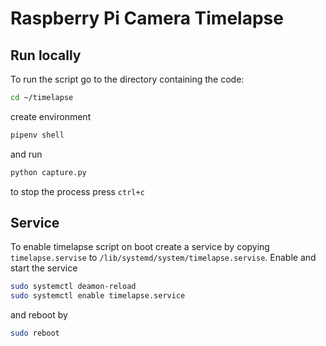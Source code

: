 # Raspberry Pi Camera Timelapse

## Run locally

To run the script go to the directory containing the code:
```bash
cd ~/timelapse
``` 
create environment 
```bash
pipenv shell
``` 

and run
```bash
python capture.py
```
to stop the process press ``ctrl+c``

## Service

To enable timelapse script on boot create a service by copying ``timelapse.servise`` to
``/lib/systemd/system/timelapse.servise``. Enable  and start the service

```bash
sudo systemctl deamon-reload
sudo systemctl enable timelapse.service
```

and reboot by

```bash
sudo reboot
```
